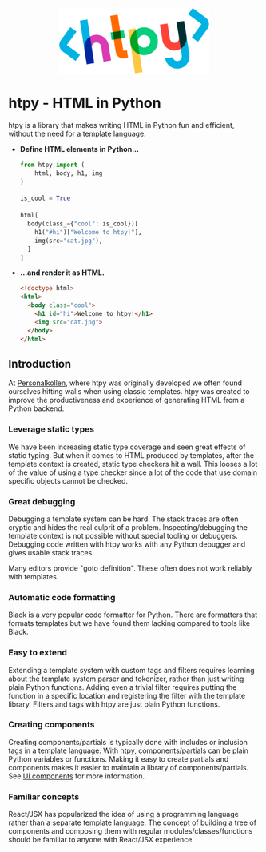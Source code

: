 <p align="center">
    <img src="assets/htpy.webp" width="300">
</p>

# htpy - HTML in Python

htpy is a library that makes writing HTML in Python fun and efficient,
without the need for a template language.

<div class="grid cards" markdown>

-   __Define HTML elements in Python...__

    ```python
    from htpy import (
        html, body, h1, img
    )

    is_cool = True

    html[
      body(class_={"cool": is_cool})[
        h1("#hi")["Welcome to htpy!"],
        img(src="cat.jpg"),
      ]
    ]
    ```

-   __...and render it as HTML.__
    ```html
    <!doctype html>
    <html>
      <body class="cool">
        <h1 id="hi">Welcome to htpy!</h1>
        <img src="cat.jpg">
      </body>
    </html>
    ```
</div>

## Introduction
At [Personalkollen](https://personalkollen.se/start/), where htpy was originally
developed we often found ourselves hitting walls when using classic templates.
htpy was created to improve the productiveness and experience of generating HTML
from a Python backend.

### Leverage static types
We have been increasing static type coverage and seen great effects of static
typing. But when it comes to HTML produced by templates, after the template
context is created, static type checkers hit a wall. This looses a lot of the
value of using a type checker since a lot of the code that use domain
specific objects cannot be checked.

### Great debugging
Debugging a template system can be hard. The stack traces are often cryptic and
hides the real culprit of a problem. Inspecting/debugging the template context
is not possible without special tooling or debuggers. Debugging code written
with htpy works with any Python debugger and gives usable stack traces.

Many editors provide "goto definition". These often does not work reliably with
templates.

### Automatic code formatting
Black is a very popular code formatter for Python. There are formatters that
formats templates but we have found them lacking compared to tools like Black.

### Easy to extend
Extending a template system with custom tags and filters requires learning about
the template system parser and tokenizer, rather than just writing plain Python
functions. Adding even a trivial filter requires putting the function in a
specific location and registering the filter with the template library. Filters
and tags with htpy are just plain Python functions.

### Creating components
Creating components/partials is typically done with includes or inclusion tags
in a template language. With htpy, components/partials can be plain Python
variables or functions. Making it easy to create partials and components makes
it easier to maintain a library of components/partials. See [UI components](common-patterns.md#ui-components) for more information.

### Familiar concepts
React/JSX has popularized the idea of using a programming language rather than a
separate template language. The concept of building a tree of components and
composing them with regular modules/classes/functions should be familiar to
anyone with React/JSX experience.
